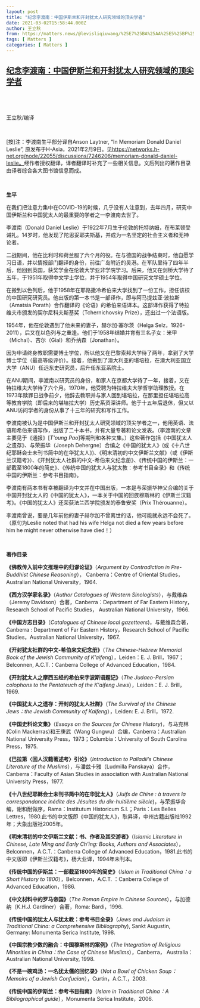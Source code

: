 ```yaml
---
layout: post
title: "纪念李渡南：中国伊斯兰和开封犹太人研究领域的顶尖学者"
date: 2021-03-02T15:58:44.000Z
author: 王立秋
from: https://matters.news/@levisliqiuwang/%25E7%25BA%25AA%25E5%25BF%25B5%25E6%259D%258E%25E6%25B8%25A1%25E5%258D%2597-%25E4%25B8%25AD%25E5%259B%25BD%25E4%25BC%258A%25E6%2596%25AF%25E5%2585%25B0%25E5%2592%258C%25E5%25BC%2580%25E5%25B0%2581%25E7%258A%25B9%25E5%25A4%25AA%25E4%25BA%25BA%25E7%25A0%2594%25E7%25A9%25B6%25E9%25A2%2586%25E5%259F%259F%25E7%259A%2584%25E9%25A1%25B6%25E5%25B0%2596%25E5%25AD%25A6%25E8%2580%2585-bafyreihyeenkhy4ymwwpw6u7lzfnu3werfaq7cwl7ihlkjcc2j5og7vmt4
tags: [ Matters ]
categories: [ Matters ]
---
```

<!--1614700724000-->
[纪念李渡南：中国伊斯兰和开封犹太人研究领域的顶尖学者](https://matters.news/@levisliqiuwang/%25E7%25BA%25AA%25E5%25BF%25B5%25E6%259D%258E%25E6%25B8%25A1%25E5%258D%2597-%25E4%25B8%25AD%25E5%259B%25BD%25E4%25BC%258A%25E6%2596%25AF%25E5%2585%25B0%25E5%2592%258C%25E5%25BC%2580%25E5%25B0%2581%25E7%258A%25B9%25E5%25A4%25AA%25E4%25BA%25BA%25E7%25A0%2594%25E7%25A9%25B6%25E9%25A2%2586%25E5%259F%259F%25E7%259A%2584%25E9%25A1%25B6%25E5%25B0%2596%25E5%25AD%25A6%25E8%2580%2585-bafyreihyeenkhy4ymwwpw6u7lzfnu3werfaq7cwl7ihlkjcc2j5og7vmt4)
------

<div>
<h2><br></h2><p>王立秋/编译</p><p><br></p><p>[按]注：李渡南生平部分译自Anson Laytner, “In Memoriam Donald Daniel Leslie”, 原发布于H-Asia，2021年2月9日。见<a href="https://networks.h-net.org/node/22055/discussions/7246206/memoriam-donald-daniel-leslie%E3%80%82%E7%BB%8F%E4%BD%9C%E8%80%85%E6%8E%88%E6%9D%83%E7%BF%BB%E8%AF%91%EF%BC%8C%E8%AF%91%E8%80%85%E7%BF%BB%E8%AF%91%E6%97%B6%E8%A1%A5%E5%85%85%E4%BA%86%E4%B8%80%E4%BA%9B%E7%9B%B8%E5%85%B3%E4%BF%A1%E6%81%AF%E3%80%82%E6%96%87%E5%90%8E%E5%88%97%E5%87%BA%E7%9A%84%E8%91%97%E4%BD%9C%E7%9B%AE%E5%BD%95%E7%94%B1%E8%AF%91%E8%80%85%E7%BB%BC%E5%90%88%E5%90%84%E5%A4%A7%E5%9B%BE%E4%B9%A6%E9%A6%86%E4%BF%A1%E6%81%AF%E8%80%8C%E6%88%90%E3%80%82" target="_blank">https://networks.h-net.org/node/22055/discussions/7246206/memoriam-donald-daniel-leslie。</a>经作者授权翻译，译者翻译时补充了一些相关信息。文后列出的著作目录由译者综合各大图书馆信息而成。</p><p><br></p><p><strong>生平</strong></p><p>在我们把注意力集中在COVID-19的时候，几乎没有人注意到，去年四月，研究中国伊斯兰和中国犹太人的最重要的学者之一李渡南去世了。</p><p>李渡南（Donald Daniel Leslie）于1922年7月生于伦敦的托特纳姆，在布莱顿受诫礼。14岁时，他发现了陀思妥耶夫斯基，并成为一名坚定的社会主义者和无神论者。</p><p>二战期间，他在比利时和荷兰服了六个月的役。在与德国的战争结束时，他自愿学习日语，并以情报部门翻译的身份，前往广岛附近的吴港。在军队里待了四年半后，他回到英国，获奖学金在伦敦大学亚非学院学习。后来，他又在剑桥大学待了五年，于1951年取得中文学士学位，并于1954年取得中国研究文学硕士学位。</p><p>在搬到以色列后，他于1958年在耶路撒冷希伯来大学找到了一份工作，担任该校的中国研究研究员。他出版的第一本书是一部译作，即与阿马提兹亚·波拉斯（Amatsia Porath）合作翻译的《论语》的希伯来语译本。这部译作获得了特拉维夫市颁发的契尔尼科夫斯基奖（Tchernichovsky Prize），还出过一个法语版。</p><p>1954年，他在伦敦遇到了他未来的妻子，赫尔加·塞尔茨（Helga Selz，1926-2011），后又在以色列与之重逢。他们于1958年结婚并育有三名子女：米甲（Michal）、吉尔（Gial）和乔纳森（Jonathan）。</p><p>因为申请终身教职需要博士学位，所以他又在巴黎索邦大学待了两年，拿到了大学博士学位（最高等级评价）。接着，他搬到了澳大利亚的堪培拉，在澳大利亚国立大学（ANU）任远东史研究员，后升任东亚系院士。</p><p>在ANU期间，李渡南以研究员的身份，和家人在京都大学待了一年，接着，又在特拉维夫大学待了六个月。1970年，他受聘为特拉维夫大学哲学助理教授。在1973年赎罪日战争前夕，他辞去教职并与家人回到堪培拉，在那里担任堪培拉高等教育学院（即后来的堪培拉大学）历史系资深讲师。他于十五年后退休，但又以ANU访问学者的身份从事了十三年的研究和写作工作。</p><p>李渡南被认为是中国伊斯兰和开封犹太人研究领域的顶尖学者之一，他用英语、法语和希伯来语写作，出版了二十本书，并有大量专著和论文发表。（李渡南的文章主要见于《通报》[<em>T'oung Pao</em>]等期刊和各种文集。）这些著作包括《中国犹太人之遗存》、与荣振华（Joseph Dehergne）合编之《中国的犹太人》(或《十八世纪耶稣会士未刊书简中的在华犹太人》)、《明末清初的中文伊斯兰文献》（或《伊斯兰汉籍考》）、《开封犹太人社群的中文-希伯来文纪念册》、《传统中国的伊斯兰：一部截至1800年的简史》、《传统中国的犹太人与犹太教：参考书目全录》和《传统中国的伊斯兰：参考书目指南》。</p><p>李渡南有两本书有幸被翻译为中文并在中国出版，一本是与荣振华神父合编的关于中国开封犹太人的《中国的犹太人》，一本关于中国的回族穆斯林的《伊斯兰汉籍考》。《中国的犹太人》还荣获法兰西学院颁发的泰鲁安奖（Prix Thérouanne）。</p><p>李渡南曾说，要是几年前他的妻子赫尔加不曾离世的话，他可能就永远不会死了。（原句为Leslie noted that had his wife Helga not died a few years before him he might never otherwise have died！）</p><p><br></p><p><strong>著作目录</strong></p><p><strong>《佛教传入前中文推理中的归谬论证》</strong>（<em>Argument by Contradiction in Pre-Buddhist Chinese Reasoning</em>）， Canberra：Centre of Oriental Studies， Australian National University，1964.</p><p><strong>《西方汉学家名录》</strong>（<em>Author Catalogues of Western Sinologists</em>），与戴维森（Jeremy Davidson）合著，Canberra：Department of Far Eastern History，Research School of Pacific Studies， Australian National University，1966.</p><p><strong>《中国方志目录》</strong>（<em>Catalogues of Chinese local gazetteers</em>)，与戴维森合著，Canberra : Department of Far Eastern History，Research School of Pacific Studies，Australian National University，1967.</p><p><strong>《开封犹太社群的中文-希伯来文纪念册》</strong>（<em>The Chinese-Hebrew Memorial Book of the Jewish Community of K’aifen</em>g），Leiden：E. J. Brill，1967；Belconnen, A.C.T.：Canberra College of Advanced Education，1984.</p><p><strong>《开封犹太人之摩西五经的希伯来字波斯语题记》</strong>（<em>The Judaeo-Persian colophons to the Pentateuch of the K'aifeng Jews</em>），Leiden：E. J. Brill，1969.</p><p><strong>《中国犹太人之遗存：开封的犹太人社群》</strong>（<em>The Survival of the Chinese Jews：the Jewish Community of Kaifeng</em>），Leiden: E. J. Brill，1972.</p><p><strong>《中国史料论文集》</strong>（<em>Essays on the Sources for Chinese History</em>)，与马克林(Colin Mackerras)和王庚武（Wang Gungwu）合编，Canberra：Australian National University Press，1973；Columbia：University of South Carolina Press，1975.</p><p><strong>《巴拉第〈回人汉籍著述考〉引论》</strong>（<em>Introduction to Palladii’s Chinese Literature of the Muslims</em>），与潘兹卡雅（Ludmilla Panskaya）合作，Canberra：Faculty of Asian Studies in association with Australian National University Press，1977.</p><p><strong>《十八世纪耶稣会士未刊书简中的在华犹太人》</strong>（<em>Juifs de Chine : à travers la correspondance inédite des Jésuites du dix-huitième siècle</em>)，与荣振华合编，谢和耐做序，Rama：Institutum Historicum S.I.；Paris：Les Belles Lettres，1980.此书的中文版即《中国的犹太人》，耿昇译，中州古籍出版社1992年；大象出版社2005年。</p><p><strong>《明末清初的中文伊斯兰文献：书、作者及其交游者》</strong>（<em>Islamic Literature in Chinese, Late Ming and Early Ch’ing: Books, Authors and Associates</em>），Belconnen，A.C.T.：Canberra College of Advanced Education，1981.此书的中文版即《伊斯兰汉籍考》，杨大业译，1994年未刊本。</p><p><strong>《传统中国的伊斯兰：一部截至1800年的简史》</strong>（<em>Islam in Traditional China：a Short History to 1800</em>），Belconnen，A.C.T. ：Canberra College of Advanced Education，1986.</p><p><strong>《中文材料中的罗马帝国》</strong>（<em>The Roman Empire in Chinese Sources</em>），与加德纳（K.H.J. Gardiner）合著，Roma: Bardi，1996.</p><p><strong>《传统中国的犹太人与犹太教：参考书目全录》</strong>（<em>Jews and Judaism in Traditional China: a Comprehensive Bibliography</em>), Sankt Augustin, Germany: Monumenta Serica Institute, 1998.</p><p><strong>《中国宗教少数的融合：中国穆斯林的案例》</strong>（<em>The Integration of Religious Minorities in China：the Case of Chinese Muslims</em>），Canberra， Australia：Australian National University, 1998.</p><p><strong>《不是一碗鸡汤：一名犹太儒的回忆录》</strong>（<em>Not a Bowl of Chicken Soup：Memoirs of a Jewish Confucian</em>），Curtin，A.C.T.，2003.</p><p><strong>《传统中国的伊斯兰：参考书目指南》</strong>（<em>Islam in Traditional China：A Bibliographical guide</em>），Monumenta Serica Institute，2006.</p><p><br></p><p><br></p>
</div>
